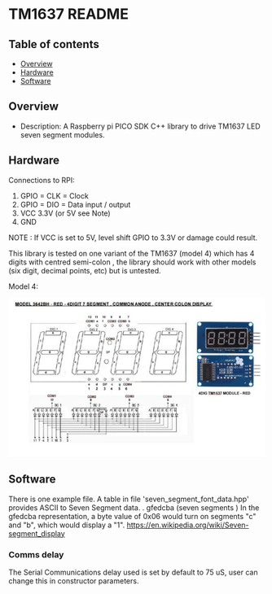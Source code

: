 # TM1637 README

## Table of contents

  * [Overview](#overview)
  * [Hardware](#hardware)
  * [Software](#software)

## Overview

* Description: A Raspberry pi PICO SDK C++ library to drive TM1637 LED seven segment modules.

## Hardware

Connections to RPI:

1. GPIO  = CLK  = Clock
2. GPIO = DIO = Data input / output
3. VCC 3.3V (or 5V see Note)
4. GND


NOTE : If VCC is set to 5V, level shift GPIO to 3.3V or damage could result.

This library is tested on one variant of the TM1637 (model 4)
which has 4 digits with centred semi-colon , the library should work with other models
(six digit, decimal points, etc) but is untested.


Model 4: 

[![ model4 ](https://github.com/gavinlyonsrepo/pic_16F1619_projects/blob/master/images/tm1637.jpg)](https://github.com/gavinlyonsrepo/pic_16F1619_projects/blob/master/images/tm1637.jpg)


## Software

There is one example file. A table in file 'seven_segment_font_data.hpp' provides ASCII to Seven Segment data.
. gfedcba (seven segments ) In the gfedcba representation,
a byte value of 0x06 would turn on segments "c" and "b",
which would display a "1". https://en.wikipedia.org/wiki/Seven-segment_display

### Comms delay

The Serial Communications delay used is set by default to 75 uS,  user can change this in constructor parameters.

